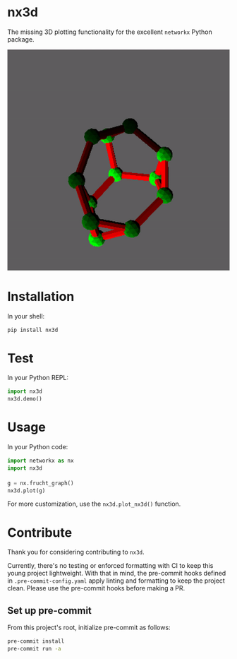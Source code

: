 # nx3d

The missing 3D plotting functionality for the excellent `networkx` Python package.

![-missing image of frucht graph here-](./data/frucht.gif)

# Installation
In your shell:
```sh
pip install nx3d
```

# Test
In your Python REPL:
```python
import nx3d
nx3d.demo()
```

# Usage
In your Python code:
```python
import networkx as nx
import nx3d

g = nx.frucht_graph()
nx3d.plot(g)
```

For more customization, use the `nx3d.plot_nx3d()` function.

# Contribute
Thank you for considering contributing to `nx3d`.

Currently, there's no testing or enforced formatting with CI to keep this young project lightweight.
With that in mind, the pre-commit hooks defined in `.pre-commit-config.yaml` apply linting and formatting to keep the
project clean. Please use the pre-commit hooks before making a PR.

## Set up pre-commit
From this project's root, initialize pre-commit as follows:

```sh
pre-commit install
pre-commit run -a
```
